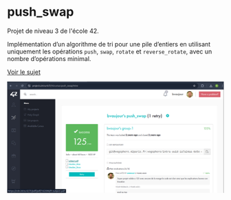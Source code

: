# push_swap

Projet de niveau 3 de l'école 42.

Implémentation d’un algorithme de tri pour une pile d’entiers en utilisant uniquement les opérations `push`, `swap`, `rotate` et `reverse_rotate`, avec un nombre d’opérations minimal.

[Voir le sujet](./subject.pdf)

![capture d'écran](./Screenshot.png)

